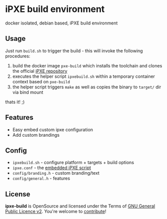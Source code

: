 iPXE build environment
==============================

docker isolated, debian based, iPXE build environment

Usage
------------------------------

Just run `build.sh` to trigger the build - this will invoke the following procedures:

1. build the docker image `pxe-build` which installs the toolchain and clones the official [iPXE repository](http://git.ipxe.org/ipxe.git)
2. executes the helper script `ipxebuild.sh` within a temporary container context based on `pxe-build`
3. the helper script triggers `make` as well as copies the binary to `target/` dir via bind mount

thats it! ;)

Features
------------------------------

* Easy embed custom ipxe configuration
* Add custom brandings


Config
------------------------------

* `ipxebuild.sh` - configure platform + targets + build options
* `ipxe.conf` - the [embedded iPXE script](http://ipxe.org/embed)
* `config/branding.h` - custom branding/text
* `config/general.h` - features


License
------------------------------

**ipxe-build** is OpenSource and licensed under the Terms of [GNU General Public Licence v2](LICENSE.md). You're welcome to [contribute](CONTRIBUTE.md)!
